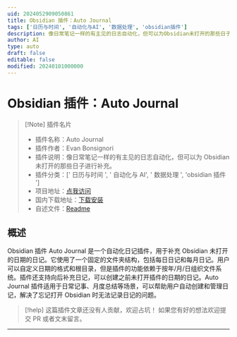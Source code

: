 ```yaml
---
uid: 2024052909050861
title: Obsidian 插件：Auto Journal
tags: ['日历与时间', '自动化与AI', '数据处理', 'obsidian插件']
description: 像日常笔记一样的有主见的日志自动化，但可以为Obsidian未打开的那些日子进行补充。
author: AI
type: auto
draft: false
editable: false
modified: 20240101000000
---
```


# Obsidian 插件：Auto Journal

> [!Note] 插件名片
> - 插件名称：Auto Journal
> - 插件作者：Evan Bonsignori
> - 插件说明：像日常笔记一样的有主见的日志自动化，但可以为 Obsidian 未打开的那些日子进行补充。
> - 插件分类：[' 日历与时间 ', ' 自动化与 AI', ' 数据处理 ', 'obsidian 插件 ']
> - 项目地址：[点我访问](https://github.com/Ebonsignori/obsidian-auto-journal)
> - 国内下载地址：[下载安装](https://pkmer.cn/products/plugin/pluginMarket/?auto-journal)
> - 自述文件：[Readme](https://ghproxy.net/https://raw.githubusercontent.com/Ebonsignori/obsidian-auto-journal/main/README.md)

## 概述

Obsidian 插件 Auto Journal 是一个自动化日记插件，用于补充 Obsidian 未打开的日期的日记。它使用了一个固定的文件夹结构，包括每日日记和每月日记。用户可以自定义日期的格式和根目录，但是插件的功能依赖于按年/月/日组织文件系统。插件还支持向后补充日记，可以创建之前未打开插件的日期的日记。Auto Journal 插件适用于日常记事、月度总结等场景，可以帮助用户自动创建和管理日记，解决了忘记打开 Obsidian 时无法记录日记的问题。

> [!help]
> 这篇插件文章还没有人贡献，欢迎占坑！
> 如果您有好的想法欢迎提交 PR 或者文末留言。

---



